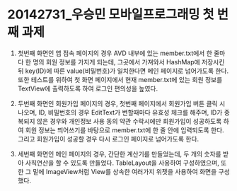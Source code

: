 # 20142731_우승민 모바일프로그래밍 첫 번째 과제

1. 첫번째 화면인 앱 접속 페이지의 경우 AVD 내부에 있는 member.txt에서 한 줄마다 한 명의 회원 정보를 가지게 되는데,
  그곳에서 가져와서 HashMap에 저장시킨 뒤 key(ID)에 따른 value(비밀번호)가 일치한다면 메인 페이지로 넘어가도록 한다.
  또한 테스트를 위하여 첫 화면 페이지에서 현재 member.txt에 있는 회원 정보를 TextView에 출력하도록 하여 로그인 편의성을 높였다.
  
2. 두번째 화면인 회원가입 페이지의 경우, 첫번째 페이지에서 회원가입 버튼 클릭 시 나오며,
  ID, 비밀번호의 경우 EditText가 변할때마다 유효성 체크를 해주며, ID가 중복되지 않은 경우와 개인정보 사용 동의 약관 수락시에만
  회원가입이 성공하도록 하여 회원 정보는 띄어쓰기를 바탕으로 member.txt에 한 줄 안에 입력되도록 한다.
  그리고 회원가입이 성공할 경우 다시 로그인 페이지로 넘어가도록 한다.
  
3. 세번째 화면인 메인 페이지의 경우, 간단한 계산기를 만들었는데, 두 개의 숫자를 받아 사칙연산을 할 수 있도록 만들었다.
  TableLayout을 사용하여 구성하였으며, 또한 그 밑에 ImageView처럼 View를 상속한 여러가지 위젯을 사용하여 화면을 구성했다.
